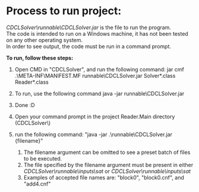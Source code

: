 # Process to run project:

*CDCLSolver\\runnable\\CDCLSolver.jar* is the file to run the program.  
The code is intended to run on a Windows machine, it has not been tested on any other operating system.  
In order to see output, the code must be run in a command prompt.

**To run, follow these steps:**
1) Open CMD in "CDCLSolver\", and run the following command: jar cmf .\META-INF\MANIFEST.MF runnable\CDCLSolver.jar Solver\*.class Reader\*.class
2) To run, use the following command java -jar runnable\CDCLSolver.jar
3) Done :D


1) Open your command prompt in the project Reader.Main directory (CDCLSolver\\)
2) run the following command: "java -jar .\runnable\CDCLSolver.jar {filename}"
   1) The filename argument can be omitted to see a preset batch of files to  be executed.
   2) The file specified by the filename argument must be present in either
      *CDCLSolver\\runnable\\inputs\\sat* or 
      *CDCLSolver\\runnable\\inputs\\sat*
   3) Examples of accepted file names are: "block0", "block0.cnf", and "add4.cnf" 
